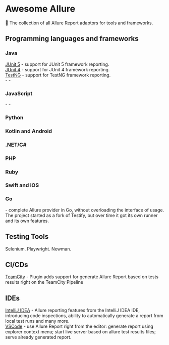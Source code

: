 # Awesome Allure
🚀 The collection of all Allure Report adaptors for tools and frameworks.

## Programming languages and frameworks
### Java
[JUnit 5](https://github.com/allure-framework/allure-java/tree/master/allure-junit5) - support for JUnit 5 framework reporting.  
[JUnit 4](https://github.com/allure-framework/allure-java/tree/master/allure-junit4) - support for JUnit 4 framework reporting.  
[TestNG](https://github.com/allure-framework/allure-java/tree/master/allure-testng) - support for TestNG framework reporting.  
[]() - 
[]() - 


### JavaScript

[]() - 
[]() - 

### Python

### Kotlin and Android

### .NET/C#

### PHP

### Ruby

### Swift and iOS

### Go
[](https://github.com/ozontech/allure-go) - complete Allure provider in Go, without overloading the interface of usage. The project started as a fork of Testify, but over time it got its own runner and its own features.  

## Testing Tools

Selenium. 
Playwright. 
Newman. 

## CI/CDs


[TeamCity](https://plugins.jetbrains.com/plugin/20544-allure-report) - Plugin adds support for generate Allure Report based on tests results right on the TeamCity Pipeline

## IDEs
[IntelliJ IDEA]() - Allure reporting features from the IntelliJ IDEA IDE, introducing code inspections, ability to automatically generate a report from local test runs and many more.  
[VSCode](https://marketplace.visualstudio.com/items?itemName=qameta.allure-vscode) - use Allure Report right from the editor: generate report using explorer context menu; start live server based on allure test results files; serve already generated report.  



